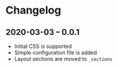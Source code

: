 # Changelog

## 2020-03-03 – 0.0.1

- Initial CSS is supported
- Simple configuration file is added
- Layout sections are moved to `_sections`
